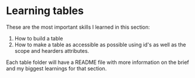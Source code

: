 # Learning tables

These are the most important skills I learned in this section:
1. How to build a table
2. How to make a table as accessible as possible using id's as well as the scope and hearders attributes. 

Each table folder will have a README file with more information on the brief and my biggest learnings for that section. 
